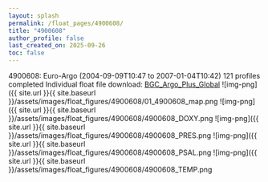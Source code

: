 ```yaml
---
layout: splash
permalink: /float_pages/4900608/
title: "4900608"
author_profile: false
last_created_on: 2025-09-26
toc: false
---
```

 
4900608: Euro-Argo (2004-09-09T10:47 to 2007-01-04T10:42)
121 profiles completed
Individual float file download: [BGC_Argo_Plus_Global](https://ftp.soest.hawaii.edu/bgc_argo_plus/Individual_Floats/outliers_removed/4900608_Sprof_processed.nc)
![img-png]({{ site.url }}{{ site.baseurl }}/assets/images/float_figures/4900608/01_4900608_map.png
![img-png]({{ site.url }}{{ site.baseurl }}/assets/images/float_figures/4900608/4900608_DOXY.png
![img-png]({{ site.url }}{{ site.baseurl }}/assets/images/float_figures/4900608/4900608_PRES.png
![img-png]({{ site.url }}{{ site.baseurl }}/assets/images/float_figures/4900608/4900608_PSAL.png
![img-png]({{ site.url }}{{ site.baseurl }}/assets/images/float_figures/4900608/4900608_TEMP.png

